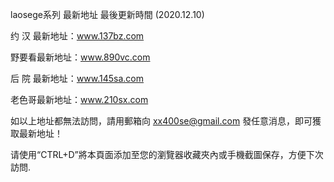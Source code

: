 laosege系列 最新地址 最後更新時間 (2020.12.10)

约 汉 最新地址：www.137bz.com

野要看最新地址：www.890vc.com

后 院 最新地址：www.145sa.com

老色哥最新地址：www.210sx.com

如以上地址都無法訪問，請用郵箱向 xx400se@gmail.com 發任意消息，即可獲取最新地址！

请使用“CTRL+D”將本頁面添加至您的瀏覽器收藏夾內或手機截圖保存，方便下次訪問.
